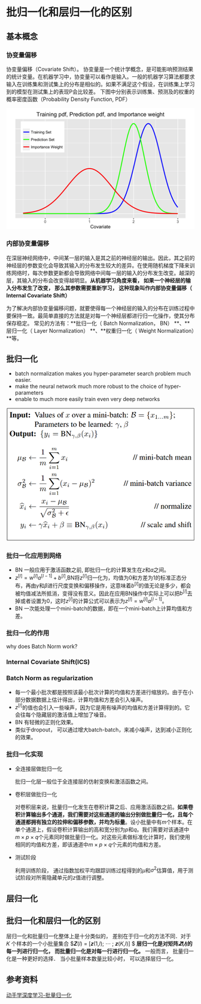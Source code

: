 # 批归一化和层归一化的区别

## 基本概念

### 协变量偏移

协变量偏移（Covariate Shift）。 协变量是一个统计学概念，是可能影响预测结果的统计变量。在机器学习中，协变量可以看作是输入。一般的机器学习算法都要求输入在训练集和测试集上的分布是相似的。如果不满足这个假设，在训练集上学习到的模型在测试集上的表现P会比较差。  下图中分别表示训练集、预测及的权重的概率密度函数（Probability Density Function, PDF）

![image-20200723100401761](../graph/image-20200723100401761.png)

### 内部协变量偏移

在深层神经网络中，中间某一层的输入是其之前的神经层的输出。因此，其之前的神经层的参数变化会导致其输入的分布发生较大的差异。在使用随机梯度下降来训练网络时，每次参数更新都会导致网络中间每一层的输入的分布发生改变。越深的层，其输入的分布会改变得越明显。**从机器学习角度来看， 如果一个神经层的输入分布发生了改变， 那么其参数需要重新学习， 这种现象叫作内部协变量偏移（ Internal Covariate Shift）**    

为了解决内部协变量偏移问题，就要使得每一个神经层的输入的分布在训练过程中要保持一致。最简单直接的方法就是对每一个神经层都进行归一化操作，使其分布保存稳定。  常见的方法有：**批归一化（ Batch Normalization， BN）   **、**层归一化（ Layer Normalization）  **、**权重归一化（ Weight Normalization）**等。

## 批归一化

* batch normalization makes you hyper-parameter search problem much easier.
* make the neural network much more robust to the choice of hyper-parameters
* enable to much more easily train even very deep networks

![image-20200626151649661](../graph/image-20200626151649661.png)

### 批归一化应用到网络

* BN 一般应用于激活函数之前, 即批归一化的计算发生在$z$和$a$之间。
* $z^{[l]} = w^{[l]}a^{[l-1]} + b^{[l]}$,BN将${z^{[l]}}$归一化为，均值为0和方差为1的标准正态分布，再由$\gamma$和$\beta$进行尺度变换和偏移操作，这意味着$b^{[l]}$的值无论是多少，都会被均值减法所抵消，变得没有意义。因此在应用BN操作中实际上可以把$b^{[l]}$去掉或者设置为0，这时$z^{[l]}$的计算公式可以表示为$z^{[l]} = w^{[l]}a^{[l-1]}$。
* BN 一次能处理一个mini-batch的数据，即在一个mini-batch上计算均值和方差。

### 批归一化的作用

why does Batch Norm work?

### Internal Covariate Shift(ICS)

### Batch Norm as regularization

* 每一个最小批次都是按照该最小批次计算的均值和方差进行缩放的。由于在小部分数据数据上估计得出，计算均值和方差会引入噪声。
* $z^{[l]}$的值也会引入一些噪声，因为它是用有噪声的均值和方差计算得到的。它会往每个隐藏层的激活值上增加了噪音。
* BN 有轻微的正则化效果。
* 类似于dropout， 可以通过增大batch-batch，来减小噪声，达到减小正则化的效果。

### 批归一化实现

* 全连接层做批归一化

  批归一化层一般位于全连接层的仿射变换和激活函数之间。

* 卷积层做批归一化

  对卷积层来说，批量归一化发生在卷积计算之后、应用激活函数之前。**如果卷积计算输出多个通道，我们需要对这些通道的输出分别做批量归一化，且每个通道都拥有独立的拉伸和偏移参数，并均为标量**。设小批量中有$m$个样本。在单个通道上，假设卷积计算输出的高和宽分别为$p$和$q$。我们需要对该通道中$m\times p \times q$个元素同时做批量归一化。对这些元素做标准化计算时，我们使用相同的均值和方差，即该通道中$m\times p \times q$个元素的均值和方差。

* 测试阶段

  利用训练阶段， 通过指数加权平均跟踪训练过程得到的$\mu$和$\sigma^{2}$估算值，用于测试阶段对所需隐藏单元的$z$值进行调整。

## 层归一化



## 批归一化和层归一化的区别

层归一化和批量归一化整体上是十分类似的， 差别在于归一化的方法不同．对于 𝐾 个样本的一个小批量集合 $𝒁(𝑙) = [𝒛(1,𝑙); ⋯ ; 𝒛(𝐾,𝑙)] $ **层归一化是对矩阵$𝒁(𝑙)$的每一列进行归一化， 而批量归一化是对每一行进行归一化。** 一般而言， 批量归一化是一种更好的选择． 当小批量样本数量比较小时， 可以选择层归一化。 



## 参考资料

[动手学深度学习-批量归一化](https://zh.gluon.ai/chapter_convolutional-neural-networks/batch-norm.html)